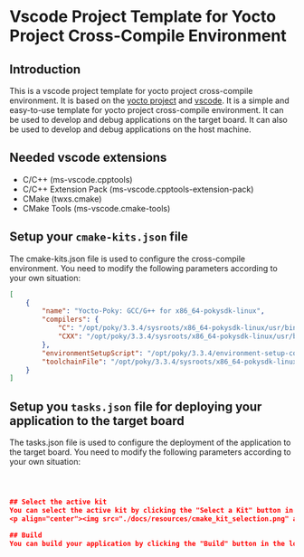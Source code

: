 # Vscode Project Template for Yocto Project Cross-Compile Environment
## Introduction
This is a vscode project template for yocto project cross-compile environment. It is based on the [yocto project](https://www.yoctoproject.org/) and [vscode](https://code.visualstudio.com/). It is a simple and easy-to-use template for yocto project cross-compile environment. It can be used to develop and debug applications on the target board. It can also be used to develop and debug applications on the host machine.
## Needed vscode extensions
- C/C++ (ms-vscode.cpptools)
- C/C++ Extension Pack (ms-vscode.cpptools-extension-pack)
- CMake (twxs.cmake)
- CMake Tools (ms-vscode.cmake-tools)

## Setup your `cmake-kits.json` file
The cmake-kits.json file is used to configure the cross-compile environment. You need to modify the following parameters according to your own situation:
```json
[
    {
        "name": "Yocto-Poky: GCC/G++ for x86_64-pokysdk-linux",
        "compilers": {
            "C": "/opt/poky/3.3.4/sysroots/x86_64-pokysdk-linux/usr/bin/x86_64-poky-linux/x86_64-poky-linux-gcc",
            "CXX": "/opt/poky/3.3.4/sysroots/x86_64-pokysdk-linux/usr/bin/x86_64-poky-linux/x86_64-poky-linux-g++"
        },
        "environmentSetupScript": "/opt/poky/3.3.4/environment-setup-corei7-64-poky-linux",
        "toolchainFile": "/opt/poky/3.3.4/sysroots/x86_64-pokysdk-linux/usr/share/cmake/OEToolchainConfig.cmake"
    }
]
```
## Setup you `tasks.json` file for deploying your application to the target board
The tasks.json file is used to configure the deployment of the application to the target board. You need to modify the following parameters according to your own situation:
```json



## Select the active kit
You can select the active kit by clicking the "Select a Kit" button in the lower left corner of the vscode window. The active kit is the cross-compile environment you want to use.
<p align="center"><img src="./docs/resources/cmake_kit_selection.png" alt="CMake Kit Selection" width="600"/></p>

## Build
You can build your application by clicking the "Build" button in the lower left corner of the vscode window.